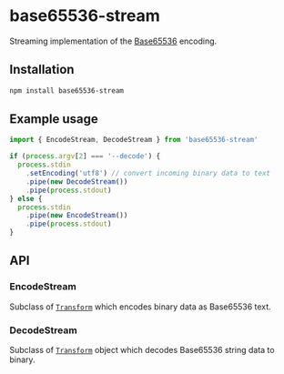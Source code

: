 # base65536-stream

Streaming implementation of the [Base65536](https://github.com/qntm/base65536) encoding.

## Installation

```bash
npm install base65536-stream
```

## Example usage

```js
import { EncodeStream, DecodeStream } from 'base65536-stream'

if (process.argv[2] === '--decode') {
  process.stdin
    .setEncoding('utf8') // convert incoming binary data to text
    .pipe(new DecodeStream())
    .pipe(process.stdout)
} else {
  process.stdin
    .pipe(new EncodeStream())
    .pipe(process.stdout)
}
```

## API

### EncodeStream

Subclass of [`Transform`](https://nodejs.org/api/stream.html#class-streamtransform) which encodes binary data as Base65536 text.

### DecodeStream

Subclass of [`Transform`](https://nodejs.org/api/stream.html#class-streamtransform) object which decodes Base65536 string data to binary.
